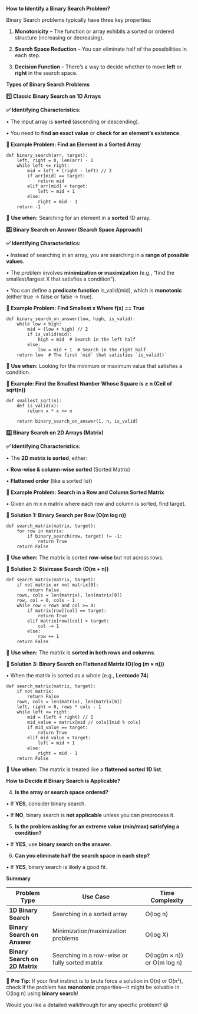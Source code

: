 
**How to Identify a Binary Search Problem?**

  

Binary Search problems typically have three key properties:

1. **Monotonicity** – The function or array exhibits a sorted or ordered structure (increasing or decreasing).

2. **Search Space Reduction** – You can eliminate half of the possibilities in each step.

3. **Decision Function** – There’s a way to decide whether to move **left** or **right** in the search space.

**Types of Binary Search Problems**

  

**1️⃣ Classic Binary Search on 1D Arrays**

  

**✅ Identifying Characteristics:**

• The input array is **sorted** (ascending or descending).

• You need to **find an exact value** or **check for an element’s existence**.

  

**🔹 Example Problem: Find an Element in a Sorted Array**

```
def binary_search(arr, target):
    left, right = 0, len(arr) - 1
    while left <= right:
        mid = left + (right - left) // 2
        if arr[mid] == target:
            return mid
        elif arr[mid] < target:
            left = mid + 1
        else:
            right = mid - 1
    return -1
```

📌 **Use when:** Searching for an element in a **sorted** 1D array.

**2️⃣ Binary Search on Answer (Search Space Approach)**

  

**✅ Identifying Characteristics:**

• Instead of searching in an array, you are searching in a **range of possible values**.

• The problem involves **minimization or maximization** (e.g., “find the smallest/largest X that satisfies a condition”).

• You can define a **predicate function** is_valid(mid), which is **monotonic** (either true → false or false → true).

  

**🔹 Example Problem: Find Smallest x Where f(x) == True**

```
def binary_search_on_answer(low, high, is_valid):
    while low < high:
        mid = (low + high) // 2
        if is_valid(mid):
            high = mid  # Search in the left half
        else:
            low = mid + 1  # Search in the right half
    return low  # The first `mid` that satisfies `is_valid()`
```

📌 **Use when:** Looking for the minimum or maximum value that satisfies a condition.

  

**🔹 Example: Find the Smallest Number Whose Square is ≥ n (Ceil of sqrt(n))**

```
def smallest_sqrt(n):
    def is_valid(x):
        return x * x >= n

    return binary_search_on_answer(1, n, is_valid)
```

**3️⃣ Binary Search on 2D Arrays (Matrix)**

  

**✅ Identifying Characteristics:**

• The **2D matrix is sorted**, either:

• **Row-wise & column-wise sorted** (Sorted Matrix)

• **Flattened order** (like a sorted list)

  

**🔹 Example Problem: Search in a Row and Column Sorted Matrix**

• Given an m x n matrix where each row and column is sorted, find target.

  

**🔸 Solution 1: Binary Search per Row (O(m log n))**

```
def search_matrix(matrix, target):
    for row in matrix:
        if binary_search(row, target) != -1:
            return True
    return False
```

📌 **Use when:** The matrix is sorted **row-wise** but not across rows.

  

**🔸 Solution 2: Staircase Search (O(m + n))**

```
def search_matrix(matrix, target):
    if not matrix or not matrix[0]:
        return False
    rows, cols = len(matrix), len(matrix[0])
    row, col = 0, cols - 1
    while row < rows and col >= 0:
        if matrix[row][col] == target:
            return True
        elif matrix[row][col] > target:
            col -= 1
        else:
            row += 1
    return False
```

📌 **Use when:** The matrix is **sorted in both rows and columns**.

  

**🔸 Solution 3: Binary Search on Flattened Matrix (O(log (m × n)))**

• When the matrix is sorted as a whole (e.g., **Leetcode 74**)

```
def search_matrix(matrix, target):
    if not matrix:
        return False
    rows, cols = len(matrix), len(matrix[0])
    left, right = 0, rows * cols - 1
    while left <= right:
        mid = (left + right) // 2
        mid_value = matrix[mid // cols][mid % cols]
        if mid_value == target:
            return True
        elif mid_value < target:
            left = mid + 1
        else:
            right = mid - 1
    return False
```

📌 **Use when:** The matrix is treated like a **flattened sorted 1D list**.

**How to Decide if Binary Search is Applicable?**

4. **Is the array or search space ordered?**

• If **YES**, consider binary search.

• If **NO**, binary search is **not applicable** unless you can preprocess it.

5. **Is the problem asking for an extreme value (min/max) satisfying a condition?**

• If **YES**, use **binary search on the answer**.

6. **Can you eliminate half the search space in each step?**

• If **YES**, binary search is likely a good fit.

**Summary**

|**Problem Type**|**Use Case**|**Time Complexity**|
|---|---|---|
|**1D Binary Search**|Searching in a sorted array|O(log n)|
|**Binary Search on Answer**|Minimization/maximization problems|O(log X)|
|**Binary Search on 2D Matrix**|Searching in a row-wise or fully sorted matrix|O(log(m × n)) or O(m log n)|

🚀 **Pro Tip:** If your first instinct is to brute force a solution in O(n) or O(n²), check if the problem has **monotonic** properties—it might be solvable in O(log n) using **binary search**!

  

Would you like a detailed walkthrough for any specific problem? 😃